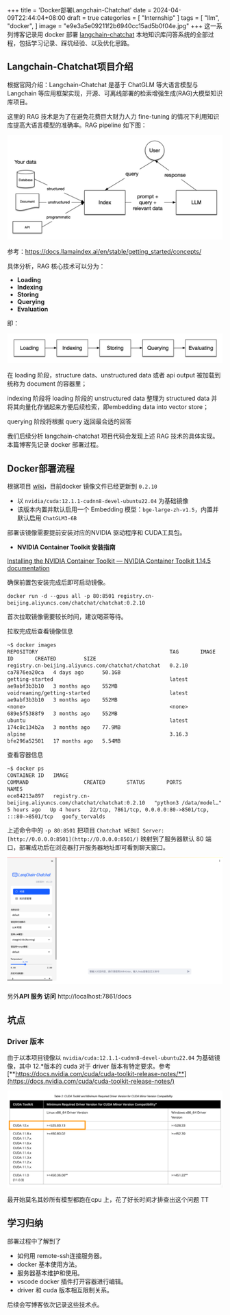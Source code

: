 +++
title = 'Docker部署Langchain-Chatchat'
date = 2024-04-09T22:44:04+08:00
draft = true
categories = [
    "Internship"
]
tags = [
    "llm",
    "docker",
]
image = "e9e3a5e09211f2b6940cc15ad5b0f04e.jpg"
+++
这一系列博客记录用 docker 部署 [langchain-chatchat](https://github.com/chatchat-space/Langchain-Chatchat) 本地知识库问答系统的全部过程，包括学习记录、踩坑经验、以及优化思路。

## Langchain-Chatchat项目介绍

根据官网介绍：Langchain-Chatchat 是基于 ChatGLM 等大语言模型与 Langchain 等应用框架实现，开源、可离线部署的检索增强生成(RAG)大模型知识库项目。

这里的 RAG 技术是为了在避免花费巨大财力人力 fine-tuning 的情况下利用知识库提高大语言模型的准确率。RAG pipeline 如下图：

![alt text](image.png)

参考：https://docs.llamaindex.ai/en/stable/getting_started/concepts/

具体分析，RAG 核心技术可以分为：


- **Loading**
- **Indexing**
- **Storing**
- **Querying**
- **Evaluation**

即：


![alt text](image-1.png)

在 loading 阶段，structure data、unstructured data 或者 api output 被加载到统称为 document 的容器里；

indexing 阶段将 loading 阶段的 unstructured data 整理为 structured data 并将其向量化存储起来方便后续检索，即embedding data into vector store；

querying 阶段将根据 query 返回最合适的回答

我们后续分析 langchain-chatchat 项目代码会发现上述 RAG 技术的具体实现。本篇博客先记录 docker 部署过程。

## Docker部署流程

根据项目 [wiki](https://github.com/chatchat-space/Langchain-Chatchat/wiki/%E5%BC%80%E5%8F%91%E7%8E%AF%E5%A2%83%E9%83%A8%E7%BD%B2#docker-%E9%83%A8%E7%BD%B2)，目前docker 镜像文件已经更新到 `0.2.10`

- 以 `nvidia/cuda:12.1.1-cudnn8-devel-ubuntu22.04` 为基础镜像
- 该版本内置并默认启用一个 Embedding 模型：`bge-large-zh-v1.5`，内置并默认启用 `ChatGLM3-6B`

部署该镜像需要提前安装对应的NVIDIA 驱动程序和 CUDA工具包。

- **NVIDIA Container Toolkit 安装指南**

[Installing the NVIDIA Container Toolkit — NVIDIA Container Toolkit 1.14.5 documentation](https://docs.nvidia.com/datacenter/cloud-native/container-toolkit/latest/install-guide.html)

确保前置包安装完成后即可启动镜像。

```shell
docker run -d --gpus all -p 80:8501 registry.cn-beijing.aliyuncs.com/chatchat/chatchat:0.2.10
```

首次拉取镜像需要较长时间，建议喝茶等待。

拉取完成后查看镜像信息

```shell
~$ docker images
REPOSITORY                                           TAG       IMAGE ID       CREATED         SIZE
registry.cn-beijing.aliyuncs.com/chatchat/chatchat   0.2.10    ca7876ea20ca   4 days ago      50.1GB
getting-started                                      latest    ae9abf3b3b10   3 months ago    552MB
voidreaming/getting-started                          latest    ae9abf3b3b10   3 months ago    552MB
<none>                                               <none>    689e5f5388f9   3 months ago    552MB
ubuntu                                               latest    174c8c134b2a   3 months ago    77.9MB
alpine                                               3.16.3    bfe296a52501   17 months ago   5.54MB
```

查看容器信息

```shell
~$ docker ps
CONTAINER ID   IMAGE                                                       COMMAND                  CREATED       STATUS       PORTS                                                     NAMES
ece84213a897   registry.cn-beijing.aliyuncs.com/chatchat/chatchat:0.2.10   "python3 /data/model…"   5 hours ago   Up 4 hours   22/tcp, 7861/tcp, 0.0.0.0:80->8501/tcp, :::80->8501/tcp   goofy_torvalds
```

上述命令中的 `-p 80:8501` 把项目 `Chatchat WEBUI Server: [http://0.0.0.0:8501](http://0.0.0.0:8501/)`  映射到了服务器默认 80 端口，部署成功后在浏览器打开服务器地址即可看到聊天窗口。

![alt text](image-2.png)

另外**API 服务 访问** http://localhost:7861/docs 

## 坑点

### Driver 版本

由于以本项目镜像以 `nvidia/cuda:12.1.1-cudnn8-devel-ubuntu22.04` 为基础镜像，其中 12.*版本的 cuda 对于 driver 版本有特定要求。参考[**https://docs.nvidia.com/cuda/cuda-toolkit-release-notes/**](https://docs.nvidia.com/cuda/cuda-toolkit-release-notes/)

![alt text](image-3.png)

最开始莫名其妙所有模型都跑在cpu 上，花了好长时间才排查出这个问题 TT

## 学习归纳

部署过程中了解到了

- 如何用 remote-ssh连接服务器。
- docker 基本使用方法。
- 服务器基本维护和使用。
- vscode docker 插件打开容器进行编辑。
- driver 和 cuda 版本相互限制关系。

后续会写博客依次记录这些技术点。